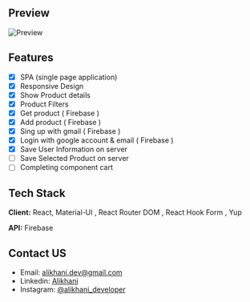 ## Preview

![Preview](https://user-images.githubusercontent.com/87765316/147091641-0a3d3a3c-dc90-42af-b7d8-db7fa7dab9af.gif)

## Features

- [x] SPA (single page application)
- [x] Responsive Design
- [x] Show Product details
- [x] Product Filters
- [x] Get product ( Firebase )
- [x] Add product ( Firebase )
- [x] Sing up with gmail ( Firebase )
- [x] Login with google account & email ( Firebase )
- [x] Save User Information on server
- [ ] Save Selected Product on server
- [ ] Completing component cart

## Tech Stack

**Client:** React, Material-UI , React Router DOM , React Hook Form , Yup

**API:** Firebase

## Contact US

- Email: [alikhani.dev@gmail.com](mailto:alikhani.dev@gmail.com)
- Linkedin: [Alikhani](www.linkedin.com/in/amir-hossein-agha-alikhani-060a88217)
- Instagram: [@alikhani_developer](https://www.instagram.com/alikhani_developer/)
